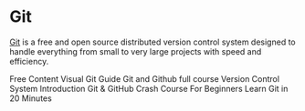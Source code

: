 # Git

[Git](https://git-scm.com/) is a free and open source distributed version control system designed to handle everything from small to very large projects with speed and efficiency.

<ResourceGroupTitle>Free Content</ResourceGroupTitle>
<BadgeLink badgeText='Read' colorScheme='yellow' href='https://marklodato.github.io/visual-git-guide/index-en.html'>Visual Git Guide</BadgeLink>
<BadgeLink badgeText='Watch' href='https://youtu.be/apGV9Kg7ics'>Git and Github full course</BadgeLink>
<BadgeLink badgeText='Watch' href='https://www.youtube.com/watch?v=zbKdDsNNOhg'>Version Control System Introduction</BadgeLink>
<BadgeLink badgeText='Watch' href='https://www.youtube.com/watch?v=SWYqp7iY_Tc'>Git & GitHub Crash Course For Beginners</BadgeLink>
<BadgeLink badgeText='Watch' href='https://youtu.be/Y9XZQO1n_7c?t=21'>Learn Git in 20 Minutes</BadgeLink>
